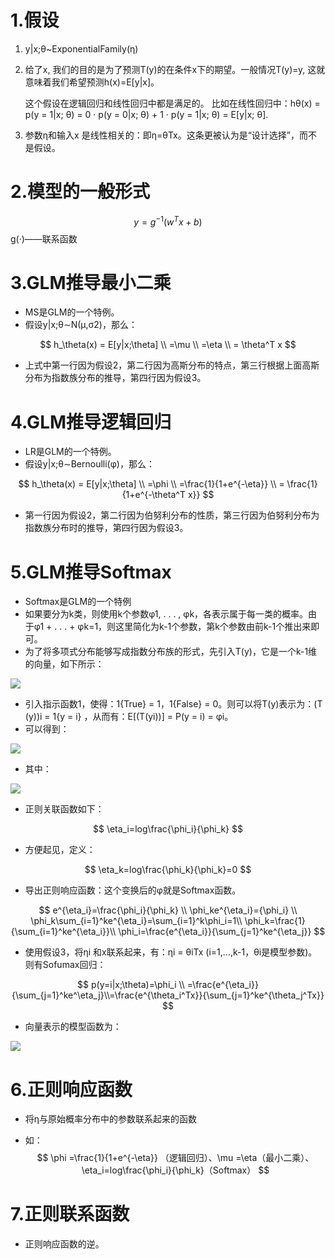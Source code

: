 # 1.假设

1. y|x;θ~ExponentialFamily(η)

2. 给了x, 我们的目的是为了预测T(y)的在条件x下的期望。一般情况T(y)=y, 这就意味着我们希望预测h(x)=E[y|x]。

   这个假设在逻辑回归和线性回归中都是满足的。 比如在线性回归中：hθ(x) = p(y = 1|x; θ) = 0 · p(y =
   0|x; θ) + 1 · p(y = 1|x; θ) = E[y|x; θ]. 

3. 参数η和输入x 是线性相关的：即η=θTx。这条更被认为是“设计选择”，而不是假设。

# 2.模型的一般形式


$$
y=g^{-1}(w^Tx+b)
$$
g(·)——联系函数



# 3.GLM推导最小二乘

- MS是GLM的一个特例。
- 假设y|x;θ∼N(μ,σ2)，那么：

$$
h_\theta(x) = E[y|x;\theta] \\ =\mu \\ =\eta \\ = \theta^T x
$$

- 上式中第一行因为假设2，第二行因为高斯分布的特点，第三行根据上面高斯分布为指数族分布的推导，第四行因为假设3。

# 4.GLM推导逻辑回归

- LR是GLM的一个特例。
- 假设y|x;θ∼Bernoulli(φ)，那么：

$$
h_\theta(x) = E[y|x;\theta] \\ =\phi \\ =\frac{1}{1+e^{-\eta}} \\ = \frac{1}{1+e^{-\theta^T x}}
$$

- 第一行因为假设2，第二行因为伯努利分布的性质，第三行因为伯努利分布为指数族分布时的推导，第四行因为假设3。

# 5.GLM推导Softmax

- Softmax是GLM的一个特例
- 如果要分为k类，则使用k个参数φ1, . . . , φk，各表示属于每一类的概率。由于φ1 + . . .  + φk=1，则这里简化为k-1个参数，第k个参数由前k-1个推出来即可。
- 为了将多项式分布能够写成指数分布族的形式，先引入T(y)，它是一个k-1维的向量，如下所示：

![](https://www.2cto.com/uploadfile/Collfiles/20161219/20161219092103693.png)

- 引入指示函数1，使得：1{True} = 1，1{False} = 0。则可以将T(y)表示为：(T (y))i = 1{y = i} ，从而有：E[(T(yi))] = P(y = i) = φi。
- 可以得到：

![](https://www.2cto.com/uploadfile/Collfiles/20161219/20161219092103695.png)

- 其中：

![](https://www.2cto.com/uploadfile/Collfiles/20161219/20161219092103696.png)

- 正则关联函数如下：

$$
\eta_i=log\frac{\phi_i}{\phi_k}
$$



- 方便起见，定义：

$$
\eta_k=log\frac{\phi_k}{\phi_k}=0
$$

- 导出正则响应函数：这个变换后的φ就是Softmax函数。

$$
e^{\eta_i}=\frac{\phi_i}{\phi_k} \\ \phi_ke^{\eta_i}={\phi_i} \\ \phi_k\sum_{i=1}^ke^{\eta_i}=\sum_{i=1}^k\phi_i=1\\ \phi_k=\frac{1}{\sum_{i=1}^ke^{\eta_i}}\\ \phi_i=\frac{e^{\eta_i}}{\sum_{j=1}^ke^{\eta_j}}
$$



- 使用假设3，将ηi 和x联系起来，有：ηi = θiTx (i=1,...,k-1，θi是模型参数)。则有Sofumax回归：

$$
p(y=i|x;\theta)=\phi_i \\ =\frac{e^{\eta_i}}{\sum_{j=1}^ke^\eta_j}\\=\frac{e^{\theta_i^Tx}}{\sum_{j=1}^ke^{\theta_j^Tx}}
$$



- 向量表示的模型函数为：

![](https://www.2cto.com/uploadfile/Collfiles/20161219/20161219092103700.png)

# 6.正则响应函数

- 将η与原始概率分布中的参数联系起来的函数

- 如：
  $$
  \phi =\frac{1}{1+e^{-\eta}} （逻辑回归）、\mu =\eta（最小二乘）、\eta_i=log\frac{\phi_i}{\phi_k}（Softmax）
  $$



# 7.正则联系函数

- 正则响应函数的逆。